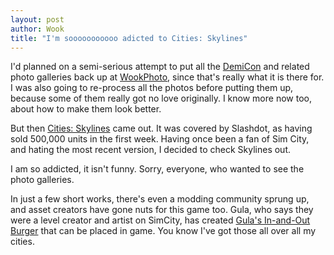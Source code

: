 ```yaml
---
layout: post
author: Wook
title: "I'm sooooooooooo adicted to Cities: Skylines"
---
```


I'd planned on a semi-serious attempt to put all the [DemiCon][] and related photo galleries
back up at [WookPhoto][], since that's really what it is there for.  I was also going to
re-process all the photos before putting them up, because some of them really got no
love originally.  I know more now too, about how to make them look better.

But then [Cities: Skylines][] came out.  It was covered by Slashdot, as having sold 500,000
units in the first week.  Having once been a fan of Sim City, and hating the most
recent version, I decided to check Skylines out.

I am so addicted, it isn't funny.  Sorry, everyone, who wanted to see the photo
galleries.

In just a few short works, there's even a modding community sprung up, and asset
creators have gone nuts for this game too.  Gula, who says they were a level creator and 
artist on SimCity, has created [Gula's In-and-Out Burger][] that can be placed in
game.  You know I've got those all over all my cities.

[DemiCon]: http://www.demicon.org/
[WookPhoto]: http://www.wookphoto.com
[Cities: Skylines]: http://www.citiesskylines.com/ "A Modern Take On The Classic City Builder"
[Gula's In-and-Out Burger]: http://steamcommunity.com/sharedfiles/filedetails/?id=408683814
